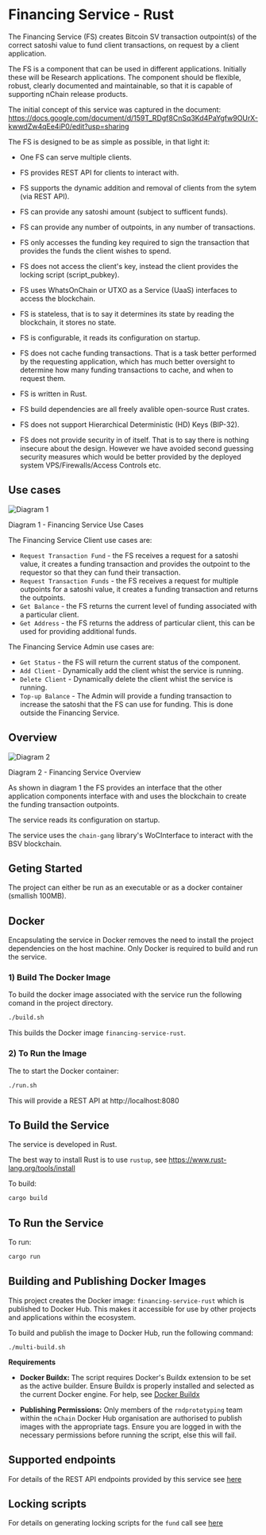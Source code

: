 # Financing Service - Rust

The Financing Service (FS) creates Bitcoin SV transaction outpoint(s) of the correct satoshi value to fund client transactions, on request by a client application.

The FS is a component that can be used in different applications. Initially these will be Research applications. The component should be flexible, robust, clearly documented and maintainable, so that it is capable of supporting nChain release products.

The initial concept of this service was captured in the document:
https://docs.google.com/document/d/159T_RDgf8CnSq3Kd4PaYgfw9OUrX-kwwdZw4qEe4iP0/edit?usp=sharing


The FS is designed to be as simple as possible, in that light it:

* One FS can serve multiple clients.
* FS provides REST API for clients to interact with.
* FS supports the dynamic addition and removal of clients from the sytem (via REST API).

* FS can provide any satoshi amount (subject to sufficent funds).
* FS can provide any number of outpoints, in any number of transactions.

* FS only accesses the funding key required to sign the transaction that provides the funds the client wishes to spend.
* FS does not access the client's key, instead the client provides the locking script (script_pubkey).

* FS uses WhatsOnChain or UTXO as a Service (UaaS) interfaces to access the blockchain.
* FS is stateless, that is to say it determines its state by reading the blockchain, it stores no state.
* FS is configurable, it reads its configuration on startup.

* FS does not cache funding transactions. That is a task better performed by the requesting application, which has much better oversight to determine how many funding transactions to cache, and when to request them.

* FS is written in Rust.
* FS build dependencies are all freely avalible open-source Rust crates.

* FS does not support Hierarchical Deterministic (HD) Keys (BIP-32).
* FS does not provide security in of itself. That is to say there is nothing insecure about the design. However we have avoided second guessing security measures which would be better provided by the deployed system VPS/Firewalls/Access Controls etc.

## Use cases

![Diagram 1](docs/diagrams/use-case.png)

Diagram 1 - Financing Service Use Cases

The Financing Service Client use cases are:
* `Request Transaction Fund` - the FS receives a request for a satoshi value, it creates a funding transaction and provides the outpoint to the requestor so that they can fund their transaction.
* `Request Transaction Funds` - the FS receives a request for multiple outpoints for  a satoshi value, it creates a funding transaction and returns the outpoints.
* `Get Balance` - the FS returns the current level of funding associated with a particular client.
* `Get Address` - the FS returns the address of particular client, this can be used for providing additional funds.

The Financing Service Admin use cases are:
* `Get Status` - the FS will return the current status of the component.
* `Add Client` - Dynamically add the client whist the service is running.
* `Delete Client` - Dynamically delete the client whist the service is running.
* `Top-up Balance` - The Admin will provide a funding transaction to increase the satoshi that the FS can use for funding. This is done outside the Financing Service.


## Overview

![Diagram 2](docs/diagrams/overview.png)

Diagram 2 - Financing Service Overview

As shown in diagram 1 the FS provides an interface that the other application components interface with and uses the blockchain to create the funding transaction outpoints.

The service reads its configuration on startup.

The service uses the `chain-gang` library's WoCInterface to interact with the BSV blockchain.


## Geting Started

The project can either be run as an executable or as a docker container (smallish 100MB).


## Docker
Encapsulating the service in Docker removes the need to install the project dependencies on the host machine.
Only Docker is required to build and run the service.
### 1) Build The Docker Image
To build the docker image associated with the service run the following comand in the project directory.
```bash
./build.sh
```
This builds the Docker image `financing-service-rust`.
### 2) To Run the Image
The to start the Docker container:
```bash
./run.sh
```
This will provide a REST API at http://localhost:8080


## To Build the Service
The service is developed in Rust.

The best way to install Rust is to use `rustup`, see https://www.rust-lang.org/tools/install

To build:
```bash
cargo build
```

## To Run the Service
To run:
```bash
cargo run
```

## Building and Publishing Docker Images

This project creates the Docker image: ```financing-service-rust``` which is published to Docker Hub.  This makes it accessible for use by other projects and applications within the ecosystem.

To build and publish the image to Docker Hub, run the following command:
```
./multi-build.sh
```

**Requirements**

- **Docker Buildx:** The script requires Docker's Buildx extension to be set as the active builder. Ensure Buildx is properly installed and selected as the current Docker engine. For help, see [Docker Buildx](https://docs.docker.com/build/builders/)  

- **Publishing Permissions:** Only members of the ```rndprototyping``` team within the ```nChain``` Docker Hub organisation are authorised to publish images with the appropriate tags. Ensure you are logged in with the necessary permissions before running the script, else this will fail.


## Supported endpoints
For details of the REST API endpoints provided by this service see [here](docs/SupportedEndpoints.md)

## Locking scripts
For details on generating locking scripts for the `fund` call see [here](docs/LockingScripts.md)


